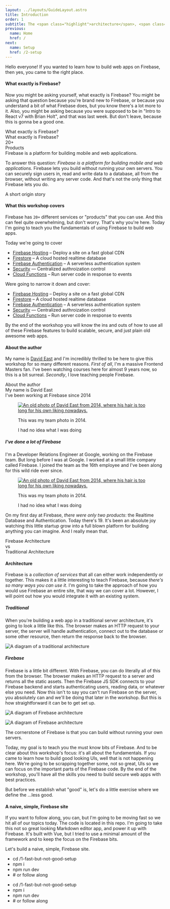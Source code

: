 ```yaml
---
layout: ../layouts/GuideLayout.astro
title: Introduction
order: 1
subtitle: The <span class="highlight">architecture</span>, <span class="highlight">libraries</span>, and general <span class="highlight">workflow</span>.
previous:
  name: Home
  href: /
next:
  name: Setup
  href: /2-setup
---
```


Hello everyone! If you wanted to learn how to build web apps on Firebase, then yes, you came to the right place. 

#### What exactly is Firebase?

Now you might be asking yourself, what exactly is Firebase? You might be asking that question because you're brand new to Firebase, or because you understand a bit of what Firebase does, but you know there's a lot more to it. Also, you might be asking because you were supposed to be in "Intro to React v7 with Brian Holt", and that was last week. But don't leave, because this is gonna be a good one.

<div aria-hidden="true" class="slide" data-type="main" data-title="What is Firebase?">
  <div class="mega-title">What exactly is <span class="highlight">Firebase</span>?</div>
</div>

<div aria-hidden="true" class="slide" data-type="main" data-title="Firebase is for building">

  <div class="title">What exactly is <span class="highlight">Firebase</span>?</div>
  <div class="side-grid intro">
    <div class="numeric-side">
      <div class="highlight mega-number">20+</div>
      <div class="subtitle">Products</div>
    </div>
    <div class="subtitle">
      <span class="highlight">Firebase</span> is a platform for <span class="highlight">building</span> mobile and web applications.
    </div>
  </div>

</div>

To answer this question: _Firebase is a platform for building mobile and web applications._ Firebase lets you build without running your own servers. You can securely sign users in, read and write data to a database, all from the browser, without writing any server code. And that's not the only thing that Firebase lets you do.

<div aria-hidden="true" class="slide" data-type="main" data-title="A short origin story">
  <div class="mega-title">A short <span class="highlight">origin</span> story</div>
</div>

#### What this workshop covers

Firebase has `20+` different services or "products" that you can use. And this can feel quite overwhelming, but don't worry. That's why you're here. Today I'm going to teach you the fundamentals of using Firebase to build web apps.

<div aria-hidden="true" class="slide" data-type="main" data-title="What we're going to cover">
  <div class="heading-group">
    <div class="title">Today we're going to <span class="highlight">cover</span></div>
  </div>

  - [Firebase Hosting](https://firebase.google.com/docs/hosting) – Deploy a site on a fast global CDN
  - [Firestore](https://firebase.google.com/docs/firestore/quickstart) – A cloud hosted realtime database
  - [Firebase Authentication](https://firebase.google.com/docs/auth/web/start) – A serverless authentication system
  - [Security](https://firebase.google.com/docs/rules) — Centralized authroization control
  - [Cloud Functions](https://firebase.google.com/docs/functions/) – Run server code in response to events

</div>

Were going to narrow it down and cover:

- [Firebase Hosting](https://firebase.google.com/docs/hosting) – Deploy a site on a fast global CDN
- [Firestore](https://firebase.google.com/docs/firestore/quickstart) – A cloud hosted realtime database
- [Firebase Authentication](https://firebase.google.com/docs/auth/web/start) – A serverless authentication system
- [Security](https://firebase.google.com/docs/rules) — Centralized authroization control
- [Cloud Functions](https://firebase.google.com/docs/functions/) – Run server code in response to events 

By the end of the workshop you will know the ins and outs of how to use all of these Firebase features to build scalable, secure, and just plain old awesome web apps.

#### About the author
My name is [David East](https://twitter.com/_davideast) and I'm incredibly thrilled to be here to give this workshop for so many different reasons. _First of all_, I'm a massive Frontend Masters fan. I've been watching courses here for almost 9 years now, so this is a bit surreal. _Secondly_, I love teaching people Firebase. 

<div aria-hidden="true" class="slide" data-type="main" data-title="About the author">
  <div class="heading-group">
    <div class="slide-label">About the author</div>
    <div class="main-title">My name is <span class="highlight">David East</span></div>
    <div class="subtitle dim">I've been working at Firebase since 2014</div>
  </div>
  <figure class="photo-quote">
    <a href="https://twitter.com/_davideast">
      <img src="/de-old.png" alt="An old photo of David East from 2014, where his hair is too long for his own liking nowadays." />
    </a>
    <figcaption>
      <p>This was my team photo in 2014.</p>
      <p>I had no idea what I was doing</p>
    </figcaption>
  </figure>
</div>


##### I've done a lot of Firebase
I'm a Developer Relations Engineer at Google, working on the Firebase team. But long before I was at Google. I worked at a small little company called Firebase. I joined the team as the 16th employee and I've been along for this wild ride ever since.

<figure class="photo-quote">
  <a href="https://twitter.com/_davideast">
    <img src="/de-old.png" alt="An old photo of David East from 2014, where his hair is too long for his own liking nowadays." />
  </a>
  <figcaption>
    <p>This was my team photo in 2014.</p>
    <p>I had no idea what I was doing</p>
  </figcaption>
</figure>

On my first day at Firebase, _there were only two products_: the Realtime Database and Authentication. Today there's 19. It's been an absolute joy watching this little startup grow into a full blown platform for building anything you can imagine. And I really mean that. 

<div aria-hidden="true" class="slide" data-type="main" data-title="What is Firebase?">
  <div class="title">Firebase <span class="highlight">Architecture</span></div>
  <div class="subtitle dim">vs</div>
  <div class="title">Traditional <span class="highlight">Architecture</span></div>
</div>

#### Architecture
Firebase is a _collection of services_ that all can either work independently or together. This makes it a little interesting to teach Firebase, because _there's so many ways you can use it_. I'm going to take the approach of how you would use Firebase an entire site, that way we can cover a lot. However, I will point out how you would integrate it with an existing system.

##### Traditional
When you're building a web app in a traditional server architecture, it's going to look a little like this. The browser makes an HTTP request to your server, the server will handle authentication, connect out to the database or some other resource, then return the response back to the browser.

<div aria-hidden="true" class="slide" data-type="main" data-title="Traditional architecture">
  <div>
    <img src="/traditional-arch.svg" alt="A diagram of a traditional architecture">
  </div>
</div>


##### Firebase
Firebase is a little bit different. With Firebase, you can do literally all of this from the browser. The browser makes an HTTP request to a server and returns all the static assets. Then the Firebase JS SDK connects to your Firebase backend and starts authenticating users, reading data, or whatever else you need. Now this isn't to say you can't run Firebase on the server, you absolutely can and we'll be doing that later in the workshop. But this is how straightforward it can be to get set up.

![A diagram of Firebase architecture](/firebase-arch.svg)

<div aria-hidden="true" class="slide" data-type="main" data-title="Firebase architecture">
  <div>
    <img src="/firebase-arch.svg" alt="A diagram of Firebase architecture">
  </div>
</div>

The cornerstone of Firebase is that you can build without running your own servers. 

Today, my goal is to teach you the must know bits of Firebase. And to be clear about this workshop's focus: it's all about the fundamentals. If you came to learn how to build good looking UIs, well that is not happening here. We're going to be scrapping together some, not so great, UIs so we can focus on the important parts of the Firebase code. By the end of the workshop, you'll have all the skills you need to build secure web apps with best practices.

But before we establish what "good" is, let's do a little exercise where we define the ...less good.

#### A naive, simple, Firebase site
If you want to follow along, you can, but I'm going to be moving fast so we hit all of our topics today. The code is located in this repo. I'm going to take this not so great looking Markdown editor app, and power it up with Firebase. It's built with Vue, but I tried to use a minimal amount of the framework and to keep the focus on the Firebase bits.

<div aria-hidden="true" class="slide" data-type="main" data-title="Let's build">
  <div class="heading-group">
    <div class="main-title">
      Let's <span class="highlight">build</span> a naive, simple, <span class="highlight">Firebase</span> site.
    </div>
  </div>
  <ul class="code-callout">
    <li>cd /1-fast-but-not-good-setup</li>
    <li>npm i</li>
    <li>npm run dev</li>
    <li># or follow along</li>
  </ul>
</div>

<ul class="code-callout">
  <li>cd /1-fast-but-not-good-setup</li>
  <li>npm i</li>
  <li>npm run dev</li>
  <li># or follow along</li>
</ul>
